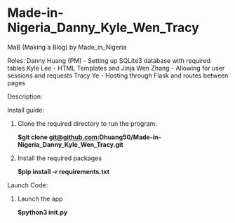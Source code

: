 # Made-in-Nigeria_Danny_Kyle_Wen_Tracy

MaB (Making a Blog) by Made_in_Nigeria

Roles:
Danny Huang (PM) - Setting up SQLite3 database with required tables
Kyle Lee - HTML Templates and Jinja
Wen Zhang - Allowing for user sessions and requests 
Tracy Ye - Hosting through Flask and routes between pages

Description:

Install guide:
1) Clone the required directory to run the program:
   
    __$git clone git@github.com:Dhuang50/Made-in-Nigeria_Danny_Kyle_Wen_Tracy.git__
3) Install the required packages
   
    __$pip install -r requirements.txt__

Launch Code:
1) Launch the app
   
   __$python3 __init__.py__

